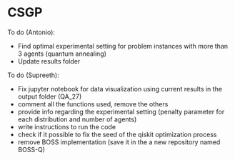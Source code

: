 # CSGP

To do (Antonio):
- Find optimal experimental setting for problem instances with more than 3 agents (quantum annealing)
- Update results folder



To do (Supreeth):
- Fix jupyter notebook for data visualization using current results in the output folder (QA_27)
- comment all the functions used, remove the others
- provide info regarding the experimental setting (penalty parameter for each distribution and number of agents)
- write instructions to run the code
- check if it possible to fix the seed of the qiskit optimization process
- remove BOSS implementation (save it in the a new repository named BOSS-Q)
